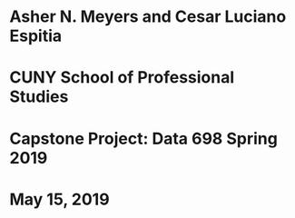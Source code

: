 # Asher N. Meyers and Cesar Luciano Espitia
# CUNY School of Professional Studies
# Capstone Project:  Data 698 Spring 2019
# May 15, 2019
